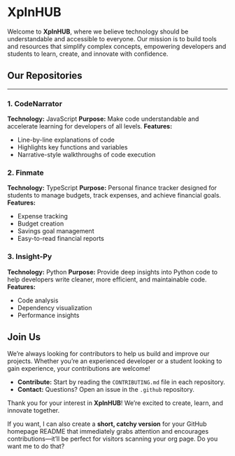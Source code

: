# XplnHUB

Welcome to **XplnHUB**, where we believe technology should be understandable and accessible to everyone. Our mission is to build tools and resources that simplify complex concepts, empowering developers and students to learn, create, and innovate with confidence.

## Our Repositories
---
### 1. CodeNarrator

**Technology:** JavaScript
**Purpose:** Make code understandable and accelerate learning for developers of all levels.
**Features:**

* Line-by-line explanations of code
* Highlights key functions and variables
* Narrative-style walkthroughs of code execution

### 2. Finmate

**Technology:** TypeScript
**Purpose:** Personal finance tracker designed for students to manage budgets, track expenses, and achieve financial goals.
**Features:**

* Expense tracking
* Budget creation
* Savings goal management
* Easy-to-read financial reports

### 3. Insight-Py

**Technology:** Python
**Purpose:** Provide deep insights into Python code to help developers write cleaner, more efficient, and maintainable code.
**Features:**

* Code analysis
* Dependency visualization
* Performance insights

## Join Us

We’re always looking for contributors to help us build and improve our projects. Whether you’re an experienced developer or a student looking to gain experience, your contributions are welcome!

* **Contribute:** Start by reading the `CONTRIBUTING.md` file in each repository.
* **Contact:** Questions? Open an issue in the `.github` repository.

Thank you for your interest in **XplnHUB**! We’re excited to create, learn, and innovate together.


If you want, I can also create a **short, catchy version** for your GitHub homepage README that immediately grabs attention and encourages contributions—it’ll be perfect for visitors scanning your org page. Do you want me to do that?
